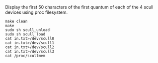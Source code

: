Display the first 50 characters of the first quantum of each of the 4 scull devices using proc filesystem.

```
make clean
make
sudo sh scull_unload
sudo sh scull_load
cat in.txt>/dev/scull0
cat in.txt>/dev/scull1
cat in.txt>/dev/scull2
cat in.txt>/dev/scull3
cat /proc/scullmem
```
